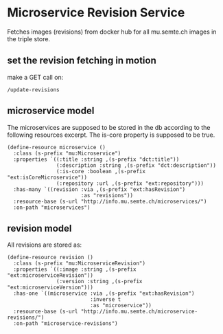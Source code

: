 # Microservice Revision Service

Fetches images (revisions) from docker hub for all mu.semte.ch images in the triple store.

## set the revision fetching in motion
make a GET call on:
```
/update-revisions
```

## microservice model
The microservices are supposed to be stored in the db according to the following resources excerpt. The is-core property is supposed to be true.
```
(define-resource microservice ()
  :class (s-prefix "mu:Microservice")
  :properties `((:title :string ,(s-prefix "dct:title"))
                (:description :string ,(s-prefix "dct:description"))
                (:is-core :boolean ,(s-prefix "ext:isCoreMicroservice"))
                (:repository :url ,(s-prefix "ext:repository")))
  :has-many `((revision :via ,(s-prefix "ext:hasRevision")
                        :as "revisions"))
  :resource-base (s-url "http://info.mu.semte.ch/microservices/")
  :on-path "microservices")
```

## revision model
All revisions are stored as:
```
(define-resource revision ()
  :class (s-prefix "mu:MicroserviceRevision")
  :properties `((:image :string ,(s-prefix "ext:microserviceRevision"))
                (:version :string ,(s-prefix "ext:microserviceVersion")))
  :has-one `((microservice :via ,(s-prefix "ext:hasRevision")
                           :inverse t
                           :as "microservice"))
  :resource-base (s-url "http://info.mu.semte.ch/microservice-revisions/")
  :on-path "microservice-revisions")
```
